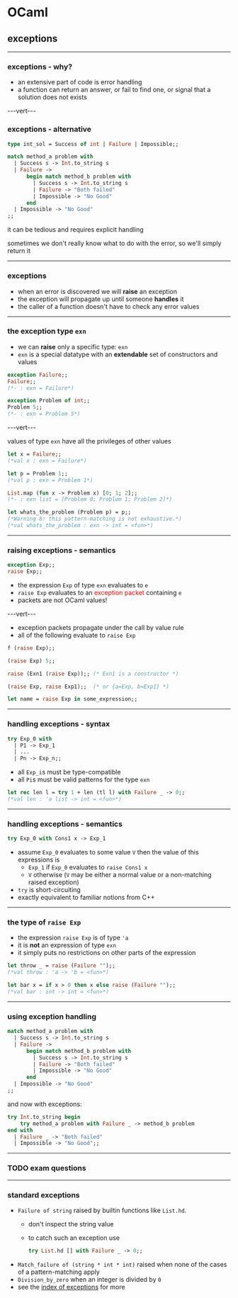 # OCaml

## exceptions

---

### exceptions - why?

* an extensive part of code is error handling
* a function can return an answer, or fail to find one, or signal that a solution does not exists

---vert---

### exceptions - alternative

```ocaml
type int_sol = Success of int | Failure | Impossible;;

match method_a problem with
  | Success s -> Int.to_string s
  | Failure ->
      begin match method_b problem with
        | Success s -> Int.to_string s
        | Failure -> "Both failed"
        | Impossible -> "No Good"
      end
  | Impossible -> "No Good"
;;
```
<!-- .element: data-thebe-executable -->

it can be tedious and requires explicit handling

sometimes we don't really know what to do with the error, so we'll simply return it

---

### exceptions

* when an error is discovered we will **raise** an exception
* the exception will propagate up until someone **handles** it
* the caller of a function doesn't have to check any error values

---

### the exception type `exn`

* we can **raise** only a specific type: `exn`
* `exn` is a special datatype with an **extendable** set of constructors and values

```ocaml
exception Failure;;
Failure;;
(*- : exn = Failure*)

exception Problem of int;;
Problem 5;;
(*- : exn = Problem 5*)
```
<!-- .element: data-thebe-executable -->

---vert---

values of type `exn` have all the privileges of other values

```ocaml
let x = Failure;;
(*val x : exn = Failure*)

let p = Problem 1;;
(*val p : exn = Problem 1*)

List.map (fun x -> Problem x) [0; 1; 2];;
(*- : exn list = [Problem 0; Problem 1; Problem 2]*)

let whats_the_problem (Problem p) = p;;
(*Warning 8: this pattern-matching is not exhaustive.*)
(*val whats_the_problem : exn -> int = <fun>*)
```
<!-- .element: data-thebe-executable -->

---

### raising exceptions - semantics

```ocaml
exception Exp;;
raise Exp;;
```
<!-- .element: data-thebe-executable -->

* the expression `Exp` of type `exn` evaluates to `e`
* `raise Exp` evaluates to an <span style="color: red;">exception packet</span> containing `e`
* packets are not OCaml values!

---vert---

* exception packets propagate under the call by value rule
* all of the following evaluate to `raise Exp`

```ocaml
f (raise Exp);;

(raise Exp) 5;;

raise (Exn1 (raise Exp));; (* Exn1 is a constructor *)

(raise Exp, raise Exp1);;  (* or {a=Exp, b=Exp1} *)

let name = raise Exp in some_expression;;
```
<!-- .element: data-thebe-executable -->

---

### handling exceptions - syntax

```ocaml
try Exp_0 with
  | P1 -> Exp_1
  | ...
  | Pn -> Exp_n;;
```

* all `Exp_i`s must be type-compatible
* all `Pi`s must be valid patterns for the type `exn`

```ocaml
let rec len l = try 1 + len (tl l) with Failure _ -> 0;;
(*val len : 'a list -> int = <fun>*)
```
<!-- .element: data-thebe-executable -->

---

### handling exceptions - semantics

```ocaml
try Exp_0 with Cons1 x -> Exp_1
```

* assume `Exp_0` evaluates to some value `V` then the value of this expressions is
  * `Exp_1` if `Exp_0` evaluates to `raise Cons1 x`
  * `V` otherwise (`V` may be either a normal value or a non-matching raised exception)
* `try` is short-circuiting
* exactly equivalent to familiar notions from C++

---

### the type of `raise Exp`

* the expression `raise Exp` is of type `'a`
* it is **not** an expression of type `exn`
* it simply puts no restrictions on other parts of the expression

```ocaml
let throw _ = raise (Failure "");;
(*val throw : 'a -> 'b = <fun>*)

let bar x = if x > 0 then x else raise (Failure "");;
(*val bar : int -> int = <fun>*)
```
<!-- .element: data-thebe-executable -->

---

### using exception handling

```ocaml
match method_a problem with
  | Success s -> Int.to_string s
  | Failure ->
      begin match method_b problem with
        | Success s -> Int.to_string s
        | Failure -> "Both failed"
        | Impossible -> "No Good"
      end
  | Impossible -> "No Good"
;;
```
<!-- .element: data-thebe-executable -->

and now with exceptions:

```ocaml
try Int.to_string begin
    try method_a problem with Failure _ -> method_b problem
end with
  | Failure _ -> "Both failed"
  | Impossible -> "No Good";;
```
<!-- .element: data-thebe-executable -->

---

### TODO exam questions

---

### standard exceptions

* `Failure of string` raised by builtin functions like `List.hd`.
  * don't inspect the string value
  * to catch such an exception use

    ```ocaml
    try List.hd [] with Failure _ -> 0;;
    ```
    <!-- .element: data-thebe-executable -->
* `Match_failure of (string * int * int)` raised when none of the cases of a pattern-matching apply
* `Division_by_zero` when an integer is divided by `0`
* see the [index of exceptions](https://ocaml.org/api/index_exceptions.html) for more
